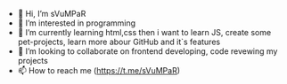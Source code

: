 - 👋 Hi, I’m sVuMPaR
- 👀 I’m interested in programming
- 🌱 I’m currently learning html,css then i want to learn JS, create some pet-projects, learn more abour GitHub and it`s features
- 💞️ I’m looking to collaborate on frontend developing, code revewing my projects
- 📫 How to reach me (https://t.me/sVuMPaR)

<!---
sVuMPaR/sVuMPaR is a ✨ special ✨ repository because its `README.md` (this file) appears on your GitHub profile.
You can click the Preview link to take a look at your changes.
--->
